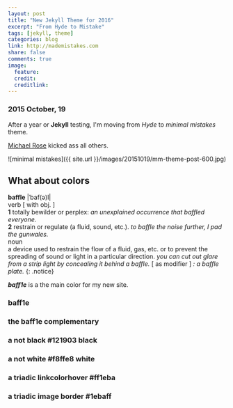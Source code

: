 ```yaml
---
layout: post
title: "New Jekyll Theme for 2016"
excerpt: "From Hyde to Mistake"
tags: [jekyll, theme]
categories: blog
link: http://mademistakes.com
share: false
comments: true
image:
  feature: 
  credit: 
  creditlink: 
---
```


### 2015 October, 19

After a year or **Jekyll** testing, I'm moving from *Hyde* to *minimal mistakes* theme.

[Michael Rose](http://mademistakes.com) kicked ass all others.

![minimal mistakes]({{ site.url }}/images/20151019/mm-theme-post-600.jpg)

## What about colors

**baffle** |ˈbaf(ə)l|    
verb [ with obj. ]    
**1** totally bewilder or perplex: *an unexplained occurrence that baffled everyone.*    
**2** restrain or regulate (a fluid, sound, etc.). *to baffle the noise further, I pad the gunwales.*    
noun    
a device used to restrain the flow of a fluid, gas, etc. or to prevent the spreading of sound or light in a particular direction. *you can cut out glare from a strip light by concealing it behind a baffle.* [ as modifier ] *: a baffle plate.*
{: .notice}

***baff1e*** is a the main color for my new site.

<div class="shape"><h3>baff1e</h3><div id="baffle"></div>

<div class="shape"><h3>the baff1e complementary</h3><div id="complementary"></div>

<div class="shape"><h3>a not black #121903 black </h3><div id="baffleblack"></div>

<div class="shape"><h3>a not white #f8ffe8 white </h3><div id="bafflewhite"></div>

<div class="shape"><h3>a triadic linkcolorhover #ff1eba</h3><div id="baffletriadictre"></div>

<div class="shape"><h3>a triadic image border #1ebaff</h3><div id="baffletriadicdue"></div>
